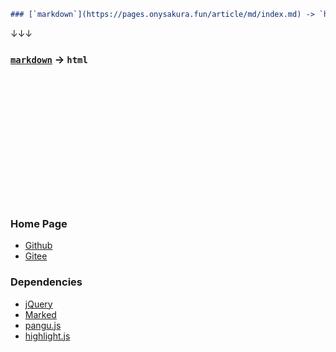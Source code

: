 ```markdown
### [`markdown`](https://pages.onysakura.fun/article/md/index.md) -> `html`
```
↓↓↓
### [`markdown`](https://pages.onysakura.fun/article/md/index.md) -> `html`

<br/>
<br/>
<br/>
<br/>
<br/>
<br/>
<br/>
<br/>
<br/>
<br/>
<br/>
<br/>

### Home Page
- [Github](https://github.com/gjp0609/gjp0609.github.io)
- [Gitee](https://gitee.com/gjp0609/gjp0609.github.io)

### Dependencies
- [jQuery](https://github.com/jquery/jquery/)
- [Marked](https://github.com/markedjs/marked/)
- [pangu.js](https://github.com/vinta/pangu.js/)
- [highlight.js](https://github.com/highlightjs/highlight.js/)
